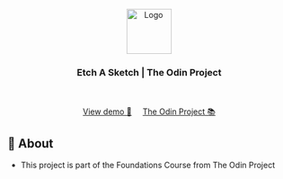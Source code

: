 <br />
<div align="center">
  <a href="https://adrianogtl.github.io/top-etch-a-sketch/">
    <img src=".github/logo.png" alt="Logo" width="80" height="80">
  </a>

<h3 align="center">Etch A Sketch | The Odin Project</h3>

  <p align="center">
    <br />
    <br />
    <a href="https://adrianogtl.github.io/top-etch-a-sketch/">View demo 👀</a>
    &nbsp;&nbsp;&nbsp;
    <a href="https://www.theodinproject.com/lessons/foundations-etch-a-sketch#assignment">The Odin Project 📚</a>

  </p>
</div>

## 🎯 About

- This project is part of the Foundations Course from The Odin Project

<!-- ## 🚀 Technologies -->

<!-- ## ♥️ Acknowledgments -->
